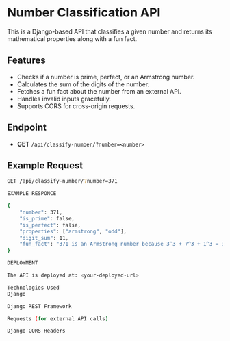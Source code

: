 # Number Classification API

This is a Django-based API that classifies a given number and returns its mathematical properties along with a fun fact.

## Features
- Checks if a number is prime, perfect, or an Armstrong number.
- Calculates the sum of the digits of the number.
- Fetches a fun fact about the number from an external API.
- Handles invalid inputs gracefully.
- Supports CORS for cross-origin requests.

## Endpoint
- **GET** `/api/classify-number/?number=<number>`

## Example Request
```bash
GET /api/classify-number/?number=371

EXAMPLE RESPONCE 

{
    "number": 371,
    "is_prime": false,
    "is_perfect": false,
    "properties": ["armstrong", "odd"],
    "digit_sum": 11,
    "fun_fact": "371 is an Armstrong number because 3^3 + 7^3 + 1^3 = 371"
}

DEPLOYMENT

The API is deployed at: <your-deployed-url>

Technologies Used
Django

Django REST Framework

Requests (for external API calls)

Django CORS Headers